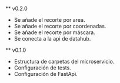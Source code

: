 ** v0.2.0

- Se añade el recorte por area.
- Se añade el recorte por coordenadas.
- Se añade el recorte por máscara.
- Se conecta a la api de datahub.

** v0.1.0

- Estructura de carpetas del microservicio.
- Configuración de tests.
- Configuración de FastApi.